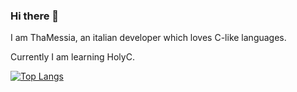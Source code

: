 ### Hi there 👋

I am ThaMessia, an italian developer which loves C-like languages.

Currently I am learning HolyC.

[![Top Langs](https://github-readme-stats.vercel.app/api/top-langs/?username=ThaMessia)](https://github.com/anuraghazra/github-readme-stats)


<!--
**ThaMessia/ThaMessia** is a ✨ _special_ ✨ repository because its `README.md` (this file) appears on your GitHub profile.

Here are some ideas to get you started:

- 🔭 I’m currently working on ...
- 🌱 I’m currently learning ...
- 👯 I’m looking to collaborate on ...
- 🤔 I’m looking for help with ...
- 💬 Ask me about ...
- 📫 How to reach me: ...
- 😄 Pronouns: ...
- ⚡ Fun fact: ...
-->
